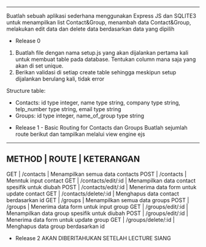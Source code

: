 ---------------------------
Buatlah sebuah aplikasi sederhana menggunakan Express JS dan SQLITE3 untuk
menampilkan list Contact&Group, menambah data Contact&Group,
melakukan edit data dan delete data berdasarkan data yang dipilih

- Release 0
1. Buatlah file dengan nama setup.js yang akan dijalankan pertama kali untuk membuat
table pada database. Tentukan column mana saja yang akan di set unique.
2. Berikan validasi di setiap create table sehingga meskipun setup dijalankan berulang
kali, tidak error

Structure table:
* Contacts: id type integer, name type string, company type string, telp_number type string, email type string
* Groups: id type integer, name_of_group type string

- Release 1 - Basic Routing for Contacts dan Groups
Buatlah sejumlah route berikut dan tampilkan melalui view engine ejs
----------------------------------------------------------------------
METHOD | ROUTE                | KETERANGAN
----------------------------------------------------------------------
GET    | /contacts            | Menampilkan semua data contacts
POST   | /contacts            | Menntuk input contact
GET    | /contacts/edit/:id   | Menampilkan data contact spesifik untuk diubah
POST   | /contacts/edit/:id   | Menerima data form untuk update contact
GET    | /contacts/delete/:id | Menghapus data contact berdasarkan id
GET    | /groups              | Menampilkan semua data groups
POST   | /groups              | Menerima data form untuk input group
GET    | /groups/edit/:id     | Menampilkan data group spesifik untuk diubah
POST   | /groups/edit/:id     | Menerima data form untuk update group
GET    | /groups/delete/:id   | Menghapus data group berdasarkan id

- Release 2
  AKAN DIBERITAHUKAN SETELAH LECTURE SIANG
